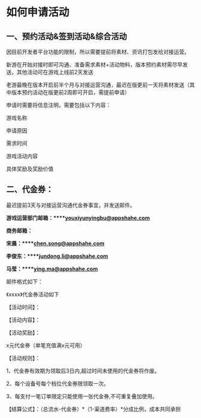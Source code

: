 # 如何申请活动

## **一、预约活动&签到活动&综合活动**

因目前开发者平台功能的限制，所以需要提前将素材、资讯打包发给对接运营。

新游在开始对接时即可沟通、准备需求素材+活动物料，版本预约素材需尽早发送，其他活动可在游戏上线前2天发送

老游最晚在版本开启前半个月与对接运营沟通，最迟在版更前一天将素材发送（其中版本预约活动在版更前2周即可开启，需提前申请）

申请时需要将信息注明，需要包括以下内容：

游戏名称

申请原因

需求时间

游戏活动内容

具体奖励及奖励价值

## **二、代金券：**

最迟提前3天与对接运营沟通代金券事宜，并发送邮件。

**游戏运营部门邮箱：****[youxiyunyingbu@appshahe.com](mailto:youxiyunyingbu@appshahe.com)**

**商务邮箱：**

**宋晨：****[chen.song@appshahe.com](mailto:chen.song@appshahe.com)**

**李俊东：****[jundong.li@appshahe.com](mailto:jundong.li@appshahe.com)**

**马莹：****[ying.ma@appshahe.com](mailto:ying.ma@appshahe.com)**

邮件格式如下：

《xxxx》代金券活动如下

【活动时间】：

【活动内容】：

【活动奖励】：

x元代金券（单笔充值满x元可用）

【活动规则】：

1、代金券有效期为领取后3日内,超过时间未使用的代金券将作废。

2、每个设备号每个档位代金券限领取一次。

3、每支付一笔订单限定只能使用一张代金券,不可重复叠加使用。

【结算公式】：（总流水-代金券）*（1-渠道费率）*分成比例，成本共同承担